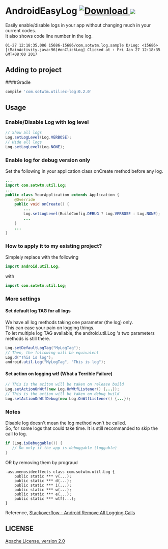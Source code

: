 # AndroidEasyLog [ ![Download](https://api.bintray.com/packages/sheungon/maven/android-ec-log/images/download.svg) ](https://bintray.com/sheungon/maven/android-ec-log/_latestVersion)  [![](https://raw.githubusercontent.com/novoda/novoda/master/assets/btn_apache_lisence.png)](LICENSE)

Easily enable/disable logs in your app without changing much in your current codes.<br />
It also shows code line number in the log.<br />
```
01-27 12:18:35.086 15686-15686/com.sotwtm.log.sample D/Log: <15686>[(MainActivity.java:96)#onClickLog] Clicked at : Fri Jan 27 12:18:35 GMT+08:00 2017
```

## Adding to project
####Gradle
``` gradle
compile 'com.sotwtm.util:ec-log:0.2.0'
```

## Usage
### Enable/Disable Log with log level
``` java
// Show all logs
Log.setLogLevel(Log.VERBOSE);
// Hide all logs
Log.setLogLevel(Log.NONE);
```

### Enable log for debug version only
Set the following in your application class onCreate method before any log.
``` java
...
import com.sotwtm.util.Log;
...
public class YourApplication extends Application {
    @Override
    public void onCreate() {
        ...
        Log.setLogLevel(BuildConfig.DEBUG ? Log.VERBOSE : Log.NONE);
        ...
    }
    ...
}
```

### How to apply it to my existing project?
Simplely replace with the following
``` java
import android.util.Log;
```
with
```java
import com.sotwtm.util.Log;
```

### More settings
#### Set default log TAG for all logs
We have all log methods taking one parameter (the log) only.<br />
This can ease your pain on logging things.<br />
To let multiple log TAG available, the android.util.Log 's two parameters methods is still there.
``` java
Log.setDefaultLogTag("MyLogTag");
// Then, the following will be equivalent
Log.d("This is log");
android.util.Log("MyLogTag", "This is log");
```
#### Set action on logging wtf (What a Terrible Failure)
``` java
// This is the aciton will be taken on release build
Log.setActionOnWtf(new Log.OnWtfListener() {...});
// This is the action will be taken on debug build
Log.setActionOnWtfDebug(new Log.OnWtfListener() {...});
```

### Notes
Disable log doesn't mean the log method won't be called.<br />
So, for some logs that could take time. It is still recommanded to skip the call to log.
``` java
if (Log.isDebuggable()) {
   // Do only if the app is debuggable (loggable)
}
```
OR by removing them by prograud
```
-assumenosideeffects class com.sotwtm.util.Log {
    public static *** v(...);
    public static *** d(...);
    public static *** i(...);
    public static *** w(...);
    public static *** e(...);
    public static *** wtf(...);
}
```
Reference, [Stackoverflow - Android Remove All Logging Calls](http://stackoverflow.com/questions/2446248/remove-all-debug-logging-calls-before-publishing-are-there-tools-to-do-this)

## LICENSE
[Apache License, version 2.0](LICENSE)
